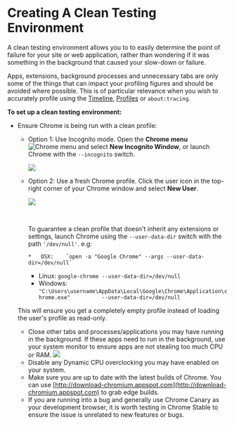 Creating A Clean Testing Environment
==

A clean testing environment allows you to to easily determine the point of 
failure for your site or web application, rather than wondering if it was 
something in the background that caused your slow-down or failure.

Apps, extensions, background processes and unnecessary tabs are only some of the 
things that can impact your profiling figures and should be avoided where 
possible. This is of particular relevance when you wish to accurately profile 
using the [Timeline](/chrome-developer-tools/docs/timeline), [Profiles](/chrome-developer-tools/docs/cpu-profiling) or `about:tracing`.

**To set up a clean testing environment:**

<ul>
<li>
Ensure Chrome is being run with a clean profile:

*   Option 1: Use Incognito mode. Open the **Chrome menu** ![Chrome menu](/chrome-developer-tools/images/chrome-menu.png) and select **New Incognito Window**, or launch       Chrome with the `--incognito` switch.

    ![](clean-testing-environment/incognito.png)

*   Option 2: Use a fresh Chrome profile. Click the user icon in the top-right corner	of your Chrome window and select **New User**.

    ![](clean-testing-environment/screenprofile.jpg)

    &nbsp;

    To guarantee a clean profile that doesn't inherit       any extensions or settings, launch Chrome using the `--user-data-dir`       switch with the path `'/dev/null'`.  e.g:

        *   OSX:    `open -a "Google Chrome" --args --user-data-dir=/dev/null`
    *   Linux:  `google-chrome --user-data-dir=/dev/null`
    *   Windows: `"C:\Users\username\AppData\Local\Google\Chrome\Application\chrome.exe"          --user-data-dir=/dev/null`

This will ensure you get a completely empty profile instead of loading the user's profile as read-only.

*   Close other tabs and processes/applications you may have running in the background. If these apps need to run in the background, use your system monitor to ensure apps are not stealing too much CPU or RAM. ![](clean-testing-environment/activity.png)
*   Disable any Dynamic CPU overclocking you may have enabled on your system.
*   Make sure you are up to date with the latest builds of Chrome. You can use [http://download-chromium.appspot.com](http://download-chromium.appspot.com) to grab edge builds.
*   If you are running into a bug and generally use Chrome Canary as your  development browser, it is worth testing in Chrome Stable to ensure the issue  is unrelated to new features or bugs.